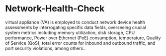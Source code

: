 # Network-Health-Check
virtual appliance (VA) is employed to conduct network device health assessments by interrogating specific data fields, overseeing crucial system metrics including memory utilization, disk storage, CPU performance, Power over Ethernet (PoE) consumption, temperature, Quality of Service (QoS), total error counts for inbound and outbound traffic, and port security violations, among others..
